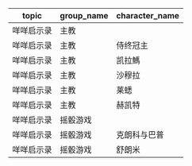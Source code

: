 | topic | group_name | character_name |
| ----- | ---------- | -------------- |
| 咩咩启示录 | 主教 |  |
| 咩咩启示录 | 主教 | 侍终冠主 |
| 咩咩启示录 | 主教 | 凯拉鰢 |
| 咩咩启示录 | 主教 | 沙穆拉 |
| 咩咩启示录 | 主教 | 莱蟋 |
| 咩咩启示录 | 主教 | 赫凯特 |
| 咩咩启示录 | 摇骰游戏 |  |
| 咩咩启示录 | 摇骰游戏 | 克朗科与巴普 |
| 咩咩启示录 | 摇骰游戏 | 舒朗米 |
